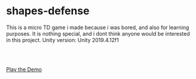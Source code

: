 # shapes-defense
This is a micro TD game i made because i was bored, and also for learning purposes. It is nothing special, and i dont think anyone would be interested in this project.
Unity version: Unity 2019.4.12f1


<br /><br />

[Play the Demo](https://marcusvilete.github.io/shapes-defense/dist/web/index.html)

<br /><br />
